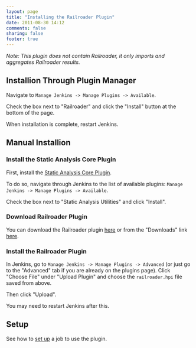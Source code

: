```yaml
---
layout: page
title: "Installing the Railroader Plugin"
date: 2011-08-30 14:12
comments: false
sharing: false
footer: true
---
```


*Note: This plugin does not contain Railroader, it only imports and aggregates Railroader results.*

## Installion Through Plugin Manager

Navigate to `Manage Jenkins -> Manage Plugins -> Available`.

Check the box next to "Railroader" and click the "Install" button at the bottom of the page.

When installation is complete, restart Jenkins.

## Manual Installion

### Install the Static Analysis Core Plugin

First, install the [Static Analysis Core Plugin](https://wiki.jenkins-ci.org/display/JENKINS/Static+Code+Analysis+Plug-ins).

To do so, navigate through Jenkins to the list of available plugins: `Manage Jenkins -> Manage Plugins -> Available`.

Check the box next to "Static Analysis Utilities" and click "Install".

### Download Railroader Plugin

You can download the Railroader plugin [here](https://github.com/downloads/presidentbeef/railroader-jenkins-plugin/railroader.hpi) or from the "Downloads" link [here](https://github.com/presidentbeef/railroader-jenkins-plugin).

### Install the Railroader Plugin

In Jenkins, go to `Manage Jenkins -> Manage Plugins -> Advanced` (or just go to the "Advanced" tab if you are already on the plugins page). Click "Choose File" under "Upload Plugin" and choose the `railroader.hpi` file saved from above.

Then click "Upload".

You may need to restart Jenkins after this.

## Setup

See how to [set up](/docs/jenkins/setup) a job to use the plugin.
